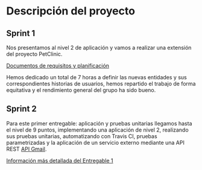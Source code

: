 # Descripción del proyecto
## Sprint 1

Nos presentamos al nivel 2 de aplicación y  vamos a realizar una extensión del proyecto PetClinic.

[Documentos de requisitos y planificación](https://drive.google.com/open?id=1I7Sp9fpjDJnDhFw3LQ-f3176KZw8yM0t)

Hemos dedicado un total de 7 horas a definir las nuevas entidades y sus correspondientes historias de usuarios, hemos repartido el trabajo
de forma equitativa y el rendimiento general del grupo ha sido bueno.

## Sprint 2

Para este primer entregable: aplicación y pruebas unitarias llegamos hasta el nivel de 9 puntos, implementando una aplicación de nivel
2, realizando sus pruebas unitarias, automatizando con Travis CI, pruebas parametrizadas y la aplicación de un servicio externo mediante una API REST [API Gmail](https://developers.google.com/gmail/api).

[Información más detallada del Entregable 1](https://github.com/DP2-G1-4/DP2-G1-4-D1/wiki/Entregable-1)

